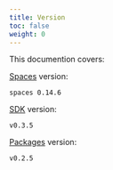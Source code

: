 ```yaml
---
title: Version
toc: false
weight: 0
---
```


This documention covers:

[Spaces](https://github.com/work-spaces/spaces) version:

```
spaces 0.14.6
```

[SDK](https://github.com/work-spaces/sdk) version:

```
v0.3.5
```

[Packages](https://github.com/work-spaces/packages) version:

```
v0.2.5
```
